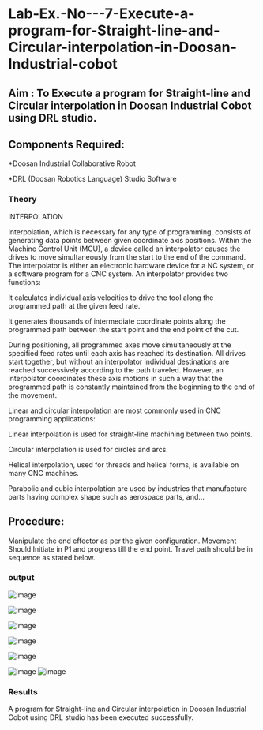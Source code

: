 # Lab-Ex.-No---7-Execute-a-program-for-Straight-line-and-Circular-interpolation-in-Doosan-Industrial-cobot
## Aim : To Execute a program for Straight-line and Circular interpolation in Doosan Industrial Cobot using DRL studio.

## Components Required:

*Doosan Industrial Collaborative Robot

*DRL (Doosan Robotics Language) Studio Software

### Theory 
INTERPOLATION

Interpolation, which is necessary for any type of programming, consists of generating data points between given coordinate axis positions. Within the Machine Control Unit (MCU), a device called an interpolator causes the drives to move simultaneously from the start to the end of the command. The interpolator is either an electronic hardware device for a NC system, or a software program for a CNC system. An interpolator provides two functions:

It calculates individual axis velocities to drive the tool along the programmed path at the given feed rate.

It generates thousands of intermediate coordinate points along the programmed path between the start point and the end point of the cut.

During positioning, all programmed axes move simultaneously at the specified feed rates until each axis has reached its destination. All drives start together, but without an interpolator individual destinations are reached successively according to the path traveled. However, an interpolator coordinates these axis motions in such a way that the programmed path is constantly maintained from the beginning to the end of the movement.

Linear and circular interpolation are most commonly used in CNC programming applications:

Linear interpolation is used for straight-line machining between two points.

Circular interpolation is used for circles and arcs.

Helical interpolation, used for threads and helical forms, is available on many CNC machines.

Parabolic and cubic interpolation are used by industries that manufacture parts having complex shape such as aerospace parts, and...

## Procedure:

Manipulate the end effector as per the given configuration. Movement Should Initiate in P1 and progress till the end point. Travel path should be in sequence as stated below.


### output

![image](https://github.com/Nafeezkamal123/Lab-Ex.-No---7-Execute-a-program-for-Straight-line-and-Circular-interpolation-in-Doosan-Industrial-C/assets/128898953/ca91d2a5-3f4d-4600-b08a-a9be098298c9)

![image](https://github.com/Nafeezkamal123/Lab-Ex.-No---7-Execute-a-program-for-Straight-line-and-Circular-interpolation-in-Doosan-Industrial-C/assets/128898953/c68f1d80-6546-4870-bd15-dc095c87cec2)

![image](https://github.com/Nafeezkamal123/Lab-Ex.-No---7-Execute-a-program-for-Straight-line-and-Circular-interpolation-in-Doosan-Industrial-C/assets/128898953/4878c36b-7cc0-4a80-af41-79564d806883)

![image](https://github.com/Nafeezkamal123/Lab-Ex.-No---7-Execute-a-program-for-Straight-line-and-Circular-interpolation-in-Doosan-Industrial-C/assets/128898953/b6865ed4-2312-4ef3-a0d5-16c67cc21dd6)

![image](https://github.com/Nafeezkamal123/Lab-Ex.-No---7-Execute-a-program-for-Straight-line-and-Circular-interpolation-in-Doosan-Industrial-C/assets/128898953/8fb25973-a535-4d22-80e7-93bd53379f60)

![image](https://github.com/Nafeezkamal123/Lab-Ex.-No---7-Execute-a-program-for-Straight-line-and-Circular-interpolation-in-Doosan-Industrial-C/assets/128898953/f5ecdbfd-1f8b-4e1d-a52e-7fd7445c9356)
![image](https://github.com/Nafeezkamal123/Lab-Ex.-No---7-Execute-a-program-for-Straight-line-and-Circular-interpolation-in-Doosan-Industrial-C/assets/128898953/28d8e0dd-fbae-4e16-b9e7-eeffee9d4687)



### Results 
A program for Straight-line and Circular interpolation in Doosan Industrial Cobot using DRL studio has been executed successfully.




 
